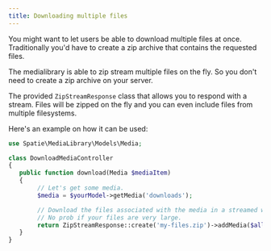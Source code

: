 ```yaml
---
title: Downloading multiple files
---
```


You might want to let users be able to download multiple files at once. Traditionally you'd have to create a zip archive that contains the requested files.

The medialibrary is able to zip stream multiple files on the fly. So you don't need to create a zip archive on your server.

The provided `ZipStreamResponse` class that allows you to respond with a stream. Files will be zipped on the fly and you can even include files from multiple filesystems.

Here's an example on how it can be used:

```php
use Spatie\MediaLibrary\Models\Media;

class DownloadMediaController
{
   public function download(Media $mediaItem)
   {
        // Let's get some media.
        $media = $yourModel->getMedia('downloads');

        // Download the files associated with the media in a streamed way.
        // No prob if your files are very large.
        return ZipStreamResponse::create('my-files.zip')->addMedia($allMedia);
   }
}
```
